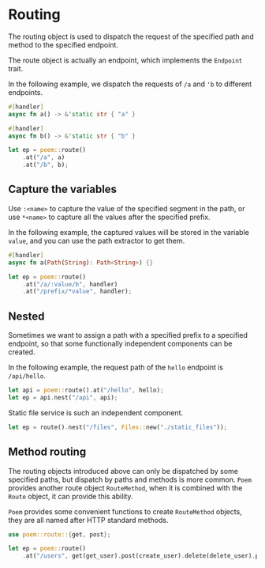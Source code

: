 # Routing

The routing object is used to dispatch the request of the specified path and method to the specified endpoint.

The route object is actually an endpoint, which implements the `Endpoint` trait.

In the following example, we dispatch the requests of `/a` and `'b` to different endpoints.

```rust
#[handler]
async fn a() -> &'static str { "a" }

#[handler]
async fn b() -> &'static str { "b" }

let ep = poem::route()
    .at("/a", a)
    .at("/b", b);
```

## Capture the variables

Use `:<name>` to capture the value of the specified segment in the path, or use `*<name>` to capture all the values after 
the specified prefix.

In the following example, the captured values will be stored in the variable `value`, and you can use the path extractor to get them.

```rust
#[handler]
async fn a(Path(String): Path<String>) {} 

let ep = poem::route()
    .at("/a/:value/b", handler)
    .at("/prefix/*value", handler);
```

## Nested

Sometimes we want to assign a path with a specified prefix to a specified endpoint, so that some functionally independent 
components can be created.

In the following example, the request path of the `hello` endpoint is `/api/hello`.

```rust
let api = poem::route().at("/hello", hello);
let ep = api.nest("/api", api);
```

Static file service is such an independent component.

```rust
let ep = route().nest("/files", Files::new("./static_files"));
```

## Method routing

The routing objects introduced above can only be dispatched by some specified paths, but dispatch by paths and methods 
is more common. `Poem` provides another route object `RouteMethod`, when it is combined with the `Route` object, it can 
provide this ability.

`Poem` provides some convenient functions to create `RouteMethod` objects, they are all named after HTTP standard methods.

```rust
use poem::route::{get, post};

let ep = poem::route()
    .at("/users", get(get_user).post(create_user).delete(delete_user).put(update_user));
```
